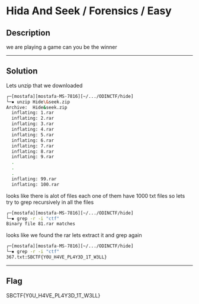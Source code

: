 # Hida And Seek / Forensics / Easy

## Description

we are playing a game can you be the winner

---

## Solution

Lets unzip that we downloaded

```bash
┌─[mostafa][mostafa-MS-7816][~/.../ODINCTF/hide]
└─▪ unzip Hide\&seek.zip 
Archive:  Hide&seek.zip
  inflating: 1.rar                   
  inflating: 2.rar                   
  inflating: 3.rar                   
  inflating: 4.rar                   
  inflating: 5.rar                   
  inflating: 6.rar                   
  inflating: 7.rar                   
  inflating: 8.rar                   
  inflating: 9.rar                   
  .
  .
  .
  inflating: 99.rar                  
  inflating: 100.rar       
```

looks like there is alot of files each one of them have 1000 txt files so lets try to grep recursively in all the files

```bash
┌─[mostafa][mostafa-MS-7816][~/.../ODINCTF/hide]
└─▪ grep -r -i "ctf"
Binary file 81.rar matches
```

looks like we found the rar lets extract it and grep again

```bash
┌─[mostafa][mostafa-MS-7816][~/.../ODINCTF/hide]
└─▪ grep -r -i "ctf"
367.txt:SBCTF{Y0U_H4VE_PL4Y3D_1T_W3LL}
```

---

## Flag

SBCTF{Y0U_H4VE_PL4Y3D_1T_W3LL} 